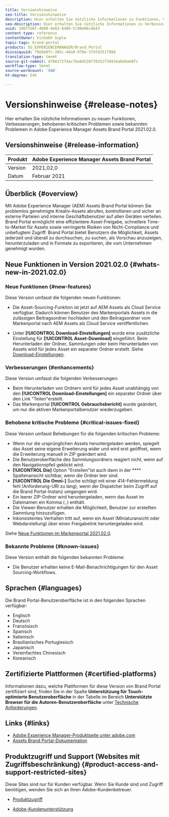 ```yaml
---
title: Versionshinweise
seo-title: Versionshinweise
description: Hier erhalten Sie nützliche Informationen zu Funktionen, Verbesserungen, behobenen kritischen Problemen sowie bekannten Problemen in Adobe Experience Manager Assets Brand Portal 2021.02.0.
seo-description: Hier erhalten Sie nützliche Informationen zu Verbesserungen, behobenen kritischen Problemen sowie bekannten Problemen in Adobe Experience Manager Assets Brand Portal 2021.02.0.
uuid: 3d6ffb6f-4608-4e83-8486-5c90e06cdb43
content-type: reference
contentOwner: Vishabh Gupta
topic-tags: brand-portal
products: SG_EXPERIENCEMANAGER/Brand_Portal
discoiquuid: 79ebb9fc-385c-48a8-979e-374f42517988
translation-type: tm+mt
source-git-commit: d70817274ac7be84528778352f34934a0d4a60fc
workflow-type: tm+mt
source-wordcount: '580'
ht-degree: 54%

---
```



# Versionshinweise {#release-notes}

Hier erhalten Sie nützliche Informationen zu neuen Funktionen, Verbesserungen, behobenen kritischen Problemen sowie bekannten Problemen in Adobe Experience Manager Assets Brand Portal 2021.02.0.

## Versionshinweise {#release-information}

| Produkt | Adobe Experience Manager Assets Brand Portal |
|---|---|
| Version | 2021,02,0 |
| Datum | Februar 2021 |

## Überblick {#overview}

Mit Adobe Experience Manager (AEM) Assets Brand Portal können Sie problemlos genehmigte Kreativ-Assets abrufen, kontrollieren und sicher an externe Parteien und interne Geschäftsbenutzer auf allen Geräten verteilen. Brand Portal ermöglicht eine effizientere Asset-Freigabe, schnellere Time-to-Market für Assets sowie verringerte Risiken von Nicht-Compliance und unbefugtem Zugriff. Brand Portal bietet Benutzern die Möglichkeit, Assets jederzeit und überall zu durchsuchen, zu suchen, als Vorschau anzuzeigen, herunterzuladen und in Formate zu exportieren, die vom Unternehmen genehmigt wurden.

## Neue Funktionen in Version 2021.02.0 {#whats-new-in-2021.02.0}

### Neue Funktionen {#new-features}

Diese Version umfasst die folgenden neuen Funktionen:

* Die Asset-Sourcing-Funktion ist jetzt auf AEM Assets als Cloud Service verfügbar. Dadurch können Benutzer des Markenportals Assets in die zulässigen Beitragsordner hochladen und den Beitragsordner vom Markenportal nach AEM Assets als Cloud Service veröffentlichen.

* Unter **[!UICONTROL Download-Einstellungen]** wurde eine zusätzliche Einstellung für **[!UICONTROL Asset-Download]** eingeführt. Beim Herunterladen der Ordner, Sammlungen oder beim Herunterladen von Assets wird für jedes Asset ein separater Ordner erstellt. Siehe [Download-Einstellungen](https://docs.adobe.com/content/help/en/experience-manager-brand-portal/using/download/brand-portal-download-assets.html#configure-download).

<!-- 
* The **[!UICONTROL Download]** dialog is revamped in a list view with additional options to exclude the renditions which are not required, apply the same set of rules for similar asset types, and download the selected asset renditions. See [steps to download assets from Brand Portal](https://docs.adobe.com/content/help/en/experience-manager-brand-portal/using/download/brand-portal-download-assets.html#download-assets).
-->

<!--
* The new **[!UICONTROL Download]** dialog now appears with all the renditions of the selected assets or folders containing assets in a list view, wherein the Brand Portal users can apply same set of renditions for similar asset types and download the selected asset renditions. 
-->

<!-- 
* Navigation to the **[!UICONTROL Files]**, **[!UICONTROL Collections]**, and **[!UICONTROL Shared Links]** is now possible from all the Brand Portal pages in one-click.  

* The **[!UICONTROL Renditions]** panel in the asset details page now allows the Brand Portal users to select the original asset and (or) specific asset renditions, and directly download them from the **[!UICONTROL Renditions]** panel without having to open the **[!UICONTROL Download]** dialog. See [download assets from asset details page](https://docs.adobe.com/content/help/en/experience-manager-brand-portal/using/download/brand-portal-download-assets.html#download-assets-from-asset-details-page).
-->

<!--
Brand Portal users can exclude specific renditions which are not required and directly download the original asset and its renditions from the **[!UICONTROL Renditions]** panel on the asset details page. 
-->

<!-- 
* In addition to the existing **[!UICONTROL Download]** configurations, the Brand Portal administrators can also [configure permissions for different group of users](https://docs.adobe.com/content/help/en/experience-manager-brand-portal/using/download/brand-portal-download-assets.html#configure-download-permissions) to view and (or) download the original asset and its renditions from the asset details page. These configurations will define who can access and (or) download the asset renditions.
-->

### Verbesserungen {#enhancements}

Diese Version umfasst die folgenden Verbesserungen:

* Beim Herunterladen von Ordnern wird für jedes Asset unabhängig von den **[!UICONTROL Download-Einstellungen]** ein separater Ordner über den Link &quot;Teilen&quot;erstellt.
* Das Markenportal **[!UICONTROL Gebrauchsbericht]** wurde geändert, um nur die aktiven Markenportalbenutzer wiederzugeben.

<!--
* The threshold of session timeout for the guest users has been reduced from 2 hours to 15 minutes.
* The additional **[!UICONTROL View pages]** option has been removed for multi-page PDFs as the user can now view the PDF pages from the Adobe Document Cloud Viewer.
-->


### Behobene kritische Probleme {#critical-issues-fixed}

Diese Version umfasst Behebungen für die folgenden kritischen Probleme:

* Wenn nur die ursprünglichen Assets heruntergeladen werden, spiegelt das Asset seine eigene Erweiterung wider und wird erst geöffnet, wenn die Erweiterung manuell in ZIP geändert wird.
* Die Benutzeroberfläche des Sammlungsordners reagiert nicht, wenn auf den Navigationspfeil geklickt wird.
* **[!UICONTROL Die]** Option &quot;Erstellen&quot;ist auch dann in der  **** Spaltenansicht sichtbar, wenn die Ordner leer sind.
* **[!UICONTROL Die Omni-]** Suche schlägt mit einer 414-Fehlermeldung fehl (Anforderung-URI zu lang), wenn der Dispatcher beim Zugriff auf die Brand Portal-Instanz umgangen wird.
* Ein leerer ZIP-Ordner wird heruntergeladen, wenn das Asset im Dateinamen ein Komma (`,`) enthält.
* Die Viewer-Benutzer erhalten die Möglichkeit, Benutzer zur erstellten Sammlung hinzuzufügen.
* Inkonsistentes Verhalten tritt auf, wenn ein Asset (Miniaturansicht oder Webdarstellung) über einen Freigabelink heruntergeladen wird.

Siehe [Neue Funktionen im Markenportal 2021.02.0](whats-new.md).


### Bekannte Probleme {#known-issues}

Diese Version enthält die folgenden bekannten Probleme:

* Die Benutzer erhalten keine E-Mail-Benachrichtigungen für den Asset Sourcing-Workflows.

<!--
### Known Issues {#known-issues}

This release includes the following known issue:

* Search on the **[!UICONTROL Asset Reports]** shows processing on the product interface with no search result.
* The video DM encodes are not visible to the non-admin users on the asset details page.
* The alignment of the size of individual asset renditions and total download size is distorted in the Download dialog.
-->


<!--
* Download Settings configuration to configure asset download from Brand Portal. Fast download, custom renditions, and system renditions are the available configurations. 
-->

<!--
* Document Viewer has been introduced to enhance the PDF viewing experience. New options are available for viewing the PDF files in Brand Portal.

* Advances in the asset download process which improves the Brand Portal user experience while [downloading assets from Brand Portal](brand-portal-download-assets.md). Brand Portal administrators can configure **[!UICONTROL Fast Download]**, **[!UICONTROL Custom Renditions]**, and **[!UICONTROL System Renditions]** from the **[!UICONTROL Download]** settings. 

For details, see [what's new in Brand Portal 6.4.7](whats-new.md). 

### Critical Issues Fixed {#critical-issues-fixed-647}

This release includes fixes to the following critical issues:

* The viewer users are not permitted to share link for collections but the option to share is visible to them on the product interface.

* The **[!UICONTROL Download]** button on the options bar does not list all the licensed assets of the selected folder.

* The search takes longer to show the results for certain keywords.

* The **[!UICONTROL Agree]** and **[!UICONTROL Disagree]** check boxes does not appear on bulk selection of licensed and unlicensed assets during download.

* Filter-based search shows processing on the product interface with no search result. 

* The assets do not download from share link if the shared folder contains numerous and large assets.


### Known Issues {#known-issues-647}

This release includes the following known issues:

* If multiple assets are selected, license text does not appear on clicking Terms and Conditions on the license agreement page during download using share link.   

-->

## Sprachen {#languages}

Die Brand Portal-Benutzeroberfläche ist in den folgenden Sprachen verfügbar:

* Englisch
* Deutsch
* Französisch
* Spanisch
* Italienisch
* Brasilianisches Portugiesisch
* Japanisch
* Vereinfachtes Chinesisch
* Koreanisch

## Zertifizierte Plattformen {#certified-platforms}

Informationen dazu, welche Plattformen für diese Version von Brand Portal zertifiziert sind, finden Sie in der Spalte **Unterstützung für Touch-optimierte Benutzeroberfläche** in der Tabelle im Bereich **Unterstützte Browser für die Autoren-Benutzeroberfläche** unter [Technische Anforderungen](https://helpx.adobe.com/de/experience-manager/6-4/sites/deploying/using/technical-requirements.html).

## Links {#links}

* [Adobe Experience Manager-Produktseite unter adobe.com](http://www.adobe.com/de/marketing-cloud/experience-manager.html)
* [Assets Brand Portal-Dokumentation](https://helpx.adobe.com/de/experience-manager/brand-portal/user-guide.html)

## Produktzugriff und Support (Websites mit Zugriffsbeschränkung) {#product-access-and-support-restricted-sites}

Diese Sites sind nur für Kunden verfügbar. Wenn Sie Kunde sind und Zugriff benötigen, wenden Sie sich an Ihren Adobe-Kundenbetreuer.

<!--
* [https://daycare.day.com](https://daycare.day.com) 
-->

* [Produktzugriff](https://login.marketing.adobe.com)

* [Adobe-Kundenunterstützung](https://helpx.adobe.com/de/contact.html)
